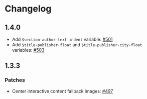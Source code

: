 # Changelog

## 1.4.0

- Add `$section-author-text-indent` variable: [#501](https://github.com/pressbooks/pressbooks-book/pull/501)
- Add `$title-publisher-float` and `$title-publisher-city-float` variables: [#503](https://github.com/pressbooks/pressbooks-book/pull/503)

## 1.3.3

### Patches

- Center interactive content fallback images: [#497](https://github.com/pressbooks/pressbooks-book/pull/497)
